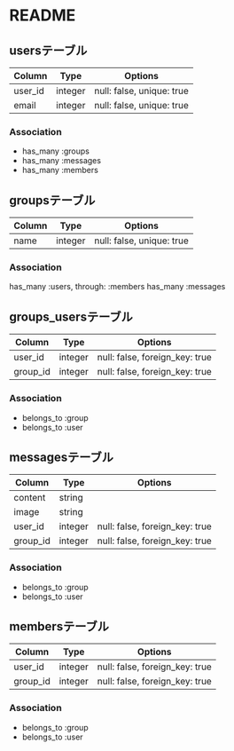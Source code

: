 # README
## usersテーブル

|Column|Type|Options|
|------|----|-------|
|user_id|integer|null: false, unique: true|
|email|integer|null: false, unique: true|


### Association
- has_many :groups
- has_many :messages
- has_many :members 


## groupsテーブル

|Column|Type|Options|
|------|----|-------|
|name|integer|null: false, unique: true|

### Association
has_many :users, through: :members
has_many :messages


## groups_usersテーブル

|Column|Type|Options|
|------|----|-------|
|user_id|integer|null: false, foreign_key: true|
|group_id|integer|null: false, foreign_key: true|

### Association
- belongs_to :group
- belongs_to :user


## messagesテーブル

|Column|Type|Options|
|------|----|-------|
|content|string|
|image|string|
|user_id|integer|null: false, foreign_key: true|
|group_id|integer|null: false, foreign_key: true|

### Association
- belongs_to :group
- belongs_to :user


## membersテーブル

|Column|Type|Options|
|------|----|-------|
|user_id|integer|null: false, foreign_key: true|
|group_id|integer|null: false, foreign_key: true|

### Association
- belongs_to :group
- belongs_to :user
